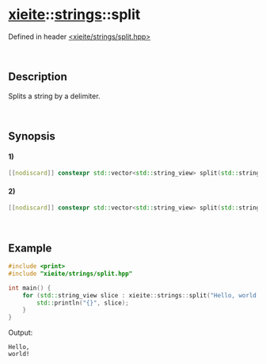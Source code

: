 # [xieite](../../xieite.md)\:\:[strings](../../strings.md)\:\:split
Defined in header [<xieite/strings/split.hpp>](../../../include/xieite/strings/split.hpp)

&nbsp;

## Description
Splits a string by a delimiter.

&nbsp;

## Synopsis
#### 1)
```cpp
[[nodiscard]] constexpr std::vector<std::string_view> split(std::string_view string, std::string_view delimiter) noexcept;
```
#### 2)
```cpp
[[nodiscard]] constexpr std::vector<std::string_view> split(std::string_view string, char delimiter) noexcept;
```

&nbsp;

## Example
```cpp
#include <print>
#include "xieite/strings/split.hpp"

int main() {
    for (std::string_view slice : xieite::strings::split("Hello, world!", ' ')) {
        std::println("{}", slice);
    }
}
```
Output:
```
Hello,
world!
```
